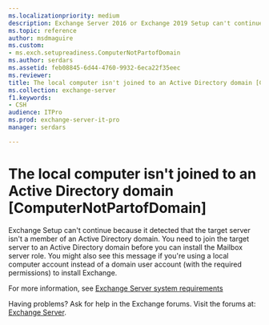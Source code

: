 ```yaml
---
ms.localizationpriority: medium
description: Exchange Server 2016 or Exchange 2019 Setup can't continue because the target computer isn't a member of an Active Directory domain.
ms.topic: reference
author: msdmaguire
ms.custom:
- ms.exch.setupreadiness.ComputerNotPartofDomain
ms.author: serdars
ms.assetid: feb08845-6d44-4760-9932-6eca22f35eec
ms.reviewer: 
title: The local computer isn't joined to an Active Directory domain [ComputerNotPartofDomain]
ms.collection: exchange-server
f1.keywords:
- CSH
audience: ITPro
ms.prod: exchange-server-it-pro
manager: serdars

---
```


# The local computer isn't joined to an Active Directory domain [ComputerNotPartofDomain]

Exchange Setup can't continue because it detected that the target server isn't a member of an Active Directory domain. You need to join the target server to an Active Directory domain before you can install the Mailbox server role. You might also see this message if you're using a local computer account instead of a domain user account (with the required permissions) to install Exchange.

For more information, see [Exchange Server system requirements](../system-requirements.md)

Having problems? Ask for help in the Exchange forums. Visit the forums at: [Exchange Server](https://social.technet.microsoft.com/forums/office/home?category=exchangeserver).
